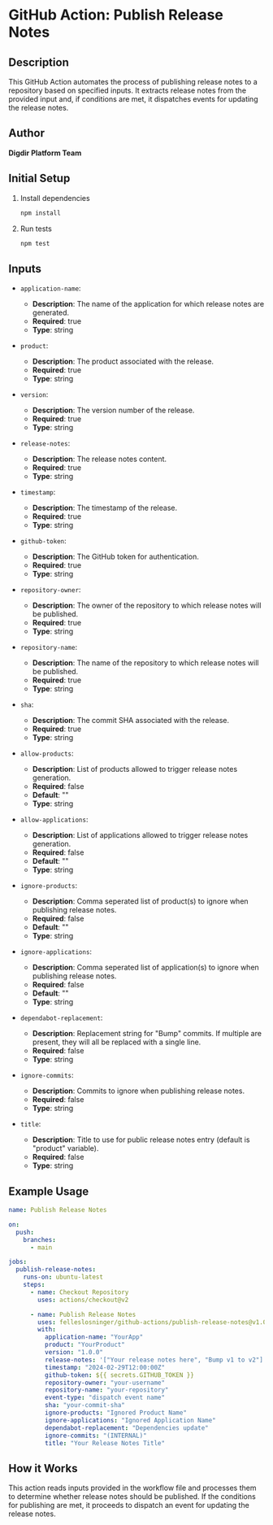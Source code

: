 # GitHub Action: Publish Release Notes

## Description

This GitHub Action automates the process of publishing release notes to a
repository based on specified inputs. It extracts release notes from the
provided input and, if conditions are met, it dispatches events for updating the
release notes.

## Author

**Digdir Platform Team**

## Initial Setup

1. Install dependencies

   ```bash
   npm install
   ```

1. Run tests

   ```bash
   npm test
   ```

## Inputs

- `application-name`:

  - **Description**: The name of the application for which release notes are
    generated.
  - **Required**: true
  - **Type**: string

- `product`:

  - **Description**: The product associated with the release.
  - **Required**: true
  - **Type**: string

- `version`:

  - **Description**: The version number of the release.
  - **Required**: true
  - **Type**: string

- `release-notes`:

  - **Description**: The release notes content.
  - **Required**: true
  - **Type**: string

- `timestamp`:

  - **Description**: The timestamp of the release.
  - **Required**: true
  - **Type**: string

- `github-token`:

  - **Description**: The GitHub token for authentication.
  - **Required**: true
  - **Type**: string

- `repository-owner`:

  - **Description**: The owner of the repository to which release notes will be
    published.
  - **Required**: true
  - **Type**: string

- `repository-name`:

  - **Description**: The name of the repository to which release notes will be
    published.
  - **Required**: true
  - **Type**: string

- `sha`:

  - **Description**: The commit SHA associated with the release.
  - **Required**: true
  - **Type**: string

- `allow-products`:

  - **Description**: List of products allowed to trigger release notes
    generation.
  - **Required**: false
  - **Default**: ""
  - **Type**: string

- `allow-applications`:

  - **Description**: List of applications allowed to trigger release notes
    generation.
  - **Required**: false
  - **Default**: ""
  - **Type**: string

- `ignore-products`:

  - **Description**: Comma seperated list of product(s) to ignore when
    publishing release notes.
  - **Required**: false
  - **Default**: ""
  - **Type**: string

- `ignore-applications`:

  - **Description**: Comma seperated list of application(s) to ignore when
    publishing release notes.
  - **Required**: false
  - **Default**: ""
  - **Type**: string

- `dependabot-replacement`:

  - **Description**: Replacement string for "Bump" commits. If multiple are
    present, they will all be replaced with a single line.
  - **Required**: false
  - **Type**: string

- `ignore-commits`:

  - **Description**: Commits to ignore when publishing release notes.
  - **Required**: false
  - **Type**: string

- `title`:

  - **Description**: Title to use for public release notes entry (default is
    "product" variable).
  - **Required**: false
  - **Type**: string

## Example Usage

```yaml
name: Publish Release Notes

on:
  push:
    branches:
      - main

jobs:
  publish-release-notes:
    runs-on: ubuntu-latest
    steps:
      - name: Checkout Repository
        uses: actions/checkout@v2

      - name: Publish Release Notes
        uses: felleslosninger/github-actions/publish-release-notes@v1.0.0
        with:
          application-name: "YourApp"
          product: "YourProduct"
          version: "1.0.0"
          release-notes: '["Your release notes here", "Bump v1 to v2"]'
          timestamp: "2024-02-29T12:00:00Z"
          github-token: ${{ secrets.GITHUB_TOKEN }}
          repository-owner: "your-username"
          repository-name: "your-repository"
          event-type: "dispatch event name"
          sha: "your-commit-sha"
          ignore-products: "Ignored Product Name"
          ignore-applications: "Ignored Application Name"
          dependabot-replacement: "Dependencies update"
          ignore-commits: "(INTERNAL)"
          title: "Your Release Notes Title"
```

## How it Works

This action reads inputs provided in the workflow file and processes them to
determine whether release notes should be published. If the conditions for
publishing are met, it proceeds to dispatch an event for updating the release
notes.
